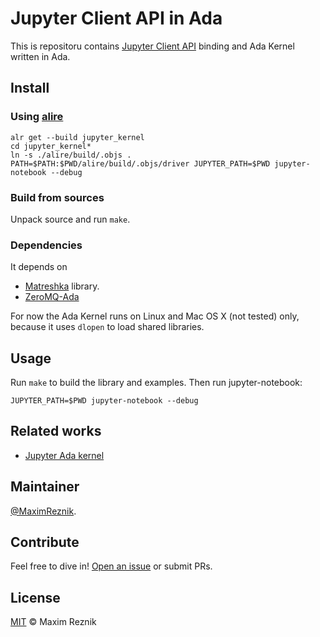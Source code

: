 Jupyter Client API in Ada
=========================

This is repositoru contains
[Jupyter Client API](https://jupyter-client.readthedocs.io/en/stable/index.html)
binding and Ada Kernel written in Ada.

## Install
### Using [alire](https://alire.ada.dev)

    alr get --build jupyter_kernel
    cd jupyter_kernel*
    ln -s ./alire/build/.objs .
    PATH=$PATH:$PWD/alire/build/.objs/driver JUPYTER_PATH=$PWD jupyter-notebook --debug

### Build from sources
Unpack source and run `make`.

### Dependencies
It depends on
 * [Matreshka](https://forge.ada-ru.org/matreshka) library.
 * [ZeroMQ-Ada](https://github.com/persan/zeromq-Ada)

For now the Ada Kernel runs on Linux and Mac OS X (not tested) only, because it uses `dlopen` to load shared
libraries.

## Usage
Run `make` to build the library and examples. Then run jupyter-notebook:

```
JUPYTER_PATH=$PWD jupyter-notebook --debug
```

## Related works
* [Jupyter Ada kernel](https://github.com/gusthoff/jupyter-ada-kernel)

## Maintainer

[@MaximReznik](https://github.com/reznikmm).

## Contribute

Feel free to dive in!
[Open an issue](https://github.com/reznikmm/jupyter/issues/new)
or submit PRs.

## License

[MIT](LICENSES/MIT.txt) © Maxim Reznik
